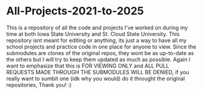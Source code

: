 # All-Projects-2021-to-2025
This is a repository of all the code and projects I've worked on during my time at both Iowa State University and St. Cloud State University. This repository isnt meant for editing or anything, its just a way to have all my school projects and practice code in one place for anyone to view. Since the submodules are clones of the original repos, they wont be as up-to-date as the others but I will try to keep them updated as much as possible. Again I want to emphasize that this is FOR VIEWING ONLY and ALL PULL REQUESTS MADE THROUGH THE SUBMODULES WILL BE DENIED, if you really want to sumbit one (idk why you would) do it throught the original repositories, Thank you! :)
